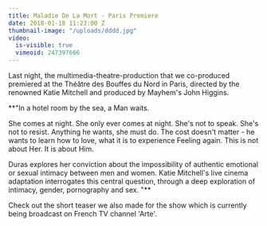 ```yaml
---
title: Maladie De La Mort - Paris Premiere
date: 2018-01-18 11:23:00 Z
thumbnail-image: "/uploads/dddd.jpg"
video:
  is-visible: true
  vimeoid: 247397666
---
```


Last night, the multimedia-theatre-production that we co-produced premiered at the Théâtre des Bouffes du Nord in Paris, directed by the renowned Katie Mitchell and produced by Mayhem's John Higgins.

**"In a hotel room by the sea, a Man waits.

She comes at night. She only ever comes at night. She's not to speak. She's not to resist. Anything he wants, she must do. The cost doesn't matter - he wants to learn how to love, what it is to experience Feeling again. This is not about Her. It is about Him.

Duras explores her conviction about the impossibility of authentic emotional or sexual intimacy between men and women. Katie Mitchell's live cinema adaptation interrogates this central question, through a deep exploration of intimacy, gender, pornography and sex.
"**

Check out the short teaser we also made for the show which is currently being broadcast on French TV channel 'Arte'.
